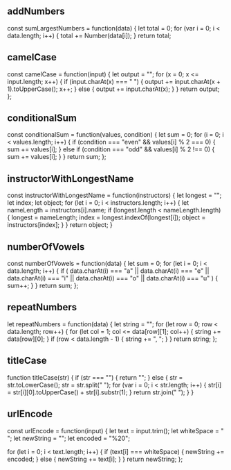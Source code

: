 ## addNumbers

const sumLargestNumbers = function(data) {
let total = 0;
for (var i = 0; i < data.length; i++) {
total += Number(data[i]);
}
return total;

## camelCase

const camelCase = function(input) {
let output = "";
for (x = 0; x <= input.length; x++) {
if (input.charAt(x) === " ") {
output += input.charAt(x + 1).toUpperCase();
x++;
} else {
output += input.charAt(x);
}
}
return output;
};

## conditionalSum

const conditionalSum = function(values, condition) {
let sum = 0;
for (i = 0; i < values.length; i++) {
if (condition === "even" && values[i] % 2 === 0) {
sum += values[i];
} else if (condition === "odd" && values[i] % 2 !== 0) {
sum += values[i];
}
}
return sum;
};

## instructorWithLongestName

const instructorWithLongestName = function(instructors) {
let longest = "";
let index;
let object;
for (let i = 0; i < instructors.length; i++) {
let nameLength = instructors[i].name;
if (longest.length < nameLength.length) {
longest = nameLength;
index = longest.indexOf(longest[i]);
object = instructors[index];
}
} return object;
}

## numberOfVowels

const numberOfVowels = function(data) {
let sum = 0;
for (let i = 0; i < data.length; i++) {
if (
data.charAt(i) === "a" ||
data.charAt(i) === "e" ||
data.charAt(i) === "i" ||
data.charAt(i) === "o" ||
data.charAt(i) === "u"
) {
sum++;
}
}
return sum;
};

## repeatNumbers

let repeatNumbers = function(data) {
let string = "";
for (let row = 0; row < data.length; row++) {
for (let col = 1; col <= data[row][1]; col++) {
string += data[row][0];
}
if (row < data.length - 1) {
string += ", ";
}
}
return string;
};

## titleCase

function titleCase(str) {
if (str === "") {
return "";
} else {
str = str.toLowerCase();
str = str.split(" ");
for (var i = 0; i < str.length; i++) {
str[i] = str[i][0].toUpperCase() + str[i].substr(1);
}
return str.join(" ");
}
}

## urlEncode

const urlEncode = function(input) {
let text = input.trim();
let whiteSpace = " ";
let newString = "";
let encoded = "%20";

for (let i = 0; i < text.length; i++) {
if (text[i] === whiteSpace) {
newString += encoded;
} else {
newString += text[i];
}
}
return newString;
};
